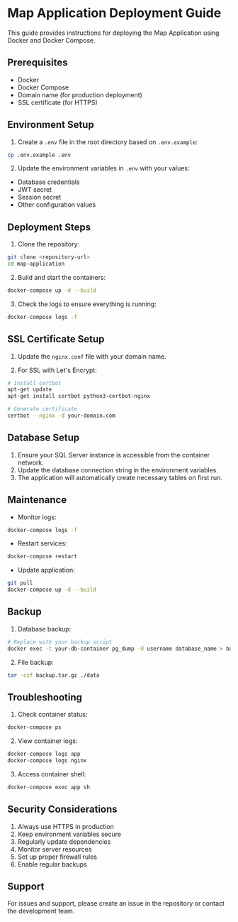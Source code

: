 # Map Application Deployment Guide

This guide provides instructions for deploying the Map Application using Docker and Docker Compose.

## Prerequisites

- Docker
- Docker Compose
- Domain name (for production deployment)
- SSL certificate (for HTTPS)

## Environment Setup

1. Create a `.env` file in the root directory based on `.env.example`:
```bash
cp .env.example .env
```

2. Update the environment variables in `.env` with your values:
- Database credentials
- JWT secret
- Session secret
- Other configuration values

## Deployment Steps

1. Clone the repository:
```bash
git clone <repository-url>
cd map-application
```

2. Build and start the containers:
```bash
docker-compose up -d --build
```

3. Check the logs to ensure everything is running:
```bash
docker-compose logs -f
```

## SSL Certificate Setup

1. Update the `nginx.conf` file with your domain name.

2. For SSL with Let's Encrypt:
```bash
# Install certbot
apt-get update
apt-get install certbot python3-certbot-nginx

# Generate certificate
certbot --nginx -d your-domain.com
```

## Database Setup

1. Ensure your SQL Server instance is accessible from the container network.
2. Update the database connection string in the environment variables.
3. The application will automatically create necessary tables on first run.

## Maintenance

- Monitor logs:
```bash
docker-compose logs -f
```

- Restart services:
```bash
docker-compose restart
```

- Update application:
```bash
git pull
docker-compose up -d --build
```

## Backup

1. Database backup:
```bash
# Replace with your backup script
docker exec -t your-db-container pg_dump -U username database_name > backup.sql
```

2. File backup:
```bash
tar -czf backup.tar.gz ./data
```

## Troubleshooting

1. Check container status:
```bash
docker-compose ps
```

2. View container logs:
```bash
docker-compose logs app
docker-compose logs nginx
```

3. Access container shell:
```bash
docker-compose exec app sh
```

## Security Considerations

1. Always use HTTPS in production
2. Keep environment variables secure
3. Regularly update dependencies
4. Monitor server resources
5. Set up proper firewall rules
6. Enable regular backups

## Support

For issues and support, please create an issue in the repository or contact the development team. 